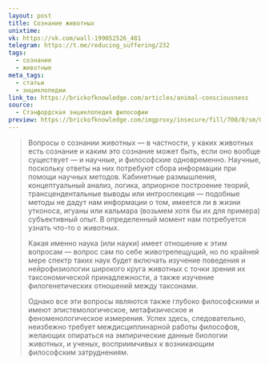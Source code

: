 ```yaml
---
layout: post
title: Сознание животных
unixtime: 
vk: https://vk.com/wall-199052526_481
telegram: https://t.me/reducing_suffering/232
tags:
  - сознание
  - животные
meta_tags:
  - статьи
  - энциклопедии
link_to: https://brickofknowledge.com/articles/animal-consciousness
source:
  - Стэнфордская энциклопедия философии
preview: https://brickofknowledge.com/imgproxy/insecure/fill/700/0/sm/0/plain/local:///c7bfff6f61241d2580c6e4299a31fad9.jpeg
---
```

>Вопросы о сознании животных — в частности, у каких животных есть сознание и каким это сознание может быть, если оно вообще существует — и научные, и философские одновременно. Научные, поскольку ответы на них потребуют сбора информации при помощи научных методов. Кабинетные размышления, концептуальный анализ, логика, априорное построение теорий, трансцендентальные выводы или интроспекция — подобные методы не дадут нам информации о том, имеется ли в жизни утконоса, игуаны или кальмара (возьмем хотя бы их для примера) субъективный опыт. В определенный момент нам потребуется узнать что-то о животных.
>
>Какая именно наука (или науки) имеет отношение к этим вопросам — вопрос сам по себе животрепещущий, но по крайней мере спектр таких наук будет включать изучение поведения и нейрофизиологии широкого круга животных с точки зрения их таксономической принадлежности, а также изучение филогенетических отношений между таксонами.
>
>Однако все эти вопросы являются также глубоко философскими и имеют эпистемологическое, метафизическое и феноменологическое измерения. Успех здесь, следовательно, неизбежно требует междисциплинарной работы философов, желающих опираться на эмпирические данные биологии животных, и ученых, восприимчивых к возникающим философским затруднениям.